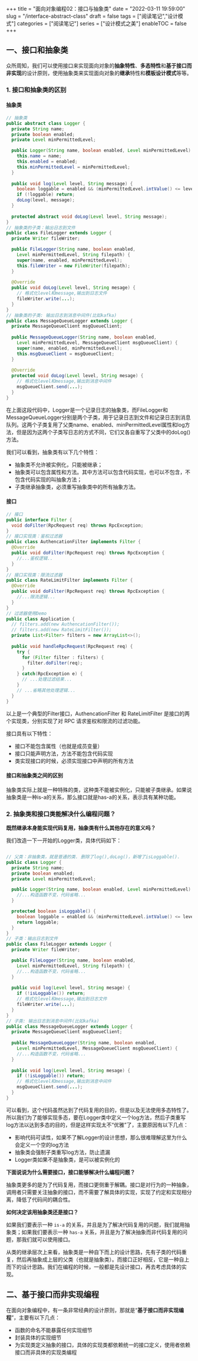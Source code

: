 +++
title = "面向对象编程02：接口与抽象类"
date = "2022-03-11 19:59:00"
slug = "/interface-abstract-class"
draft = false
tags = ["阅读笔记","设计模式"]
categories = ["阅读笔记"]
series = ["设计模式之美"]
enableTOC = false
+++

## 一、接口和抽象类

众所周知，我们可以使用接口来实现面向对象的**抽象特性**、**多态特性**和**基于接口而非实现**的设计原则，使用抽象类来实现面向对象的**继承**特性和**模板设计模式**等等。

### 1. 接口和抽象类的区别

#### 抽象类

```java
// 抽象类
public abstract class Logger {
  private String name;
  private boolean enabled;
  private Level minPermittedLevel;

  public Logger(String name, boolean enabled, Level minPermittedLevel) {
    this.name = name;
    this.enabled = enabled;
    this.minPermittedLevel = minPermittedLevel;
  }
  
  public void log(Level level, String message) {
    boolean loggable = enabled && (minPermittedLevel.intValue() <= level.intValue());
    if (!loggable) return;
    doLog(level, message);
  }
  
  protected abstract void doLog(Level level, String message);
}
// 抽象类的子类：输出日志到文件
public class FileLogger extends Logger {
  private Writer fileWriter;

  public FileLogger(String name, boolean enabled,
    Level minPermittedLevel, String filepath) {
    super(name, enabled, minPermittedLevel);
    this.fileWriter = new FileWriter(filepath); 
  }
  
  @Override
  public void doLog(Level level, String mesage) {
    // 格式化level和message,输出到日志文件
    fileWriter.write(...);
  }
}
// 抽象类的子类: 输出日志到消息中间件(比如kafka)
public class MessageQueueLogger extends Logger {
  private MessageQueueClient msgQueueClient;
  
  public MessageQueueLogger(String name, boolean enabled,
    Level minPermittedLevel, MessageQueueClient msgQueueClient) {
    super(name, enabled, minPermittedLevel);
    this.msgQueueClient = msgQueueClient;
  }
  
  @Override
  protected void doLog(Level level, String mesage) {
    // 格式化level和message,输出到消息中间件
    msgQueueClient.send(...);
  }
}
```

在上面这段代码中，Logger是一个记录日志的抽象类，而FileLogger和MessageQueueLogger分别是两个子类，用于记录日志到文件和记录日志到消息队列。这两个子类复用了父类name、enabled、minPermittedLevel属性和log方法，但是因为这两个子类写日志的方式不同，它们又各自重写了父类中的doLog()方法。

我们可以看到，抽象类有以下几个特性：

- 抽象类不允许被实例化，只能被继承；
- 抽象类可以包含属性和方法。其中方法可以包含代码实现，也可以不包含，不包含代码实现的叫抽象方法；
- 子类继承抽象类，必须重写抽象类中的所有抽象方法。

#### 接口

```java
// 接口
public interface Filter {
  void doFilter(RpcRequest req) throws RpcException;
}
// 接口实现类：鉴权过滤器
public class AuthencationFilter implements Filter {
  @Override
  public void doFilter(RpcRequest req) throws RpcException {
    //...鉴权逻辑..
  }
}
// 接口实现类：限流过滤器
public class RateLimitFilter implements Filter {
  @Override
  public void doFilter(RpcRequest req) throws RpcException {
    //...限流逻辑...
  }
}
// 过滤器使用Demo
public class Application {
  // filters.add(new AuthencationFilter());
  // filters.add(new RateLimitFilter());
  private List<Filter> filters = new ArrayList<>();
  
  public void handleRpcRequest(RpcRequest req) {
    try {
      for (Filter filter : filters) {
        filter.doFilter(req);
      }
    } catch(RpcException e) {
      // ...处理过滤结果...
    }
    // ...省略其他处理逻辑...
  }
}
```

以上是一个典型的Filter接口，AuthencationFilter 和 RateLimitFilter 是接口的两个实现类，分别实现了对 RPC 请求鉴权和限流的过滤功能。

接口具有以下特性：

- 接口不能包含属性（也就是成员变量）
- 接口只能声明方法，方法不能包含代码实现
- 类实现接口的时候，必须实现接口中声明的所有方法

#### 接口和抽象类之间的区别

抽象类实际上就是一种特殊的类，这种类不能被实例化，只能被子类继承。如果说抽象类是一种is-a的关系，那么接口就是has-a的关系，表示具有某种功能。





### 2. 抽象类和接口类能解决什么编程问题？

**既然继承本身能实现代码复用，抽象类有什么其他存在的意义吗？**

我们改造一下一开始的Logger类，具体代码如下：

```java

// 父类：非抽象类，就是普通的类. 删除了log(),doLog()，新增了isLoggable().
public class Logger {
  private String name;
  private boolean enabled;
  private Level minPermittedLevel;

  public Logger(String name, boolean enabled, Level minPermittedLevel) {
    //...构造函数不变，代码省略...
  }

  protected boolean isLoggable() {
    boolean loggable = enabled && (minPermittedLevel.intValue() <= level.intValue());
    return loggable;
  }
}
// 子类：输出日志到文件
public class FileLogger extends Logger {
  private Writer fileWriter;

  public FileLogger(String name, boolean enabled,
    Level minPermittedLevel, String filepath) {
    //...构造函数不变，代码省略...
  }
  
  public void log(Level level, String mesage) {
    if (!isLoggable()) return;
    // 格式化level和message,输出到日志文件
    fileWriter.write(...);
  }
}
// 子类: 输出日志到消息中间件(比如kafka)
public class MessageQueueLogger extends Logger {
  private MessageQueueClient msgQueueClient;
  
  public MessageQueueLogger(String name, boolean enabled,
    Level minPermittedLevel, MessageQueueClient msgQueueClient) {
    //...构造函数不变，代码省略...
  }
  
  public void log(Level level, String mesage) {
    if (!isLoggable()) return;
    // 格式化level和message,输出到消息中间件
    msgQueueClient.send(...);
  }
}
```

可以看到，这个代码虽然达到了代码复用的目的，但是以及无法使用多态特性了。所以我们为了能够实现多态，要在Logger类中定义一个log方法，然后子类重写log方法以达到多态的目的，但是这样实现太不“优雅”了，主要原因有以下几点：

- 影响代码可读性，如果不了解Logger的设计思想，那么很难理解这里为什么会定义一个空的log方法
- 抽象类会强制子类重写log方法，防止遗漏
- Logger类如果不是抽象类，是可以被实例化的

**下面说说为什么需要接口，接口能够解决什么编程问题？**

抽象类更多的是为了代码复用，而接口更侧重于解耦。接口是对行为的一种抽象，调用者只需要关注抽象的接口，而不需要了解具体的实现，实现了约定和实现相分离，降低了代码间的耦合性。



**如何决定该用抽象类还是接口？**

如果我们要表示一种 `is-a` 的关系，并且是为了解决代码复用的问题，我们就用抽象类；如果我们要表示一种 `has-a` 关系，并且是为了解决抽象而非代码复用的问题，那我们就可以使用接口。



从类的继承层次上来看，抽象类是一种自下而上的设计思路，先有子类的代码重复，然后再抽象成上层的父类（也就是抽象类）。而接口正好相反，它是一种自上而下的设计思路。我们在编程的时候，一般都是先设计接口，再去考虑具体的实现。


## 二、基于接口而非实现编程
在面向对象编程中，有一条非常经典的设计原则，那就是“**基于接口而非实现编程**”，主要有以下几点：

- 函数的命名不能暴露任何实现细节
- 封装具体的实现细节
- 为实现类定义抽象的接口，具体的实现类都依赖统一的接口定义，使用者依赖接口而非具体的实现类编程
